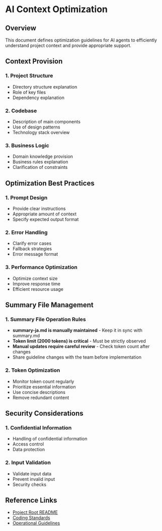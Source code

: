 # AI Context Optimization

## Overview

This document defines optimization guidelines for AI agents to efficiently understand project context
and provide appropriate support.

## Context Provision

### 1. Project Structure

- Directory structure explanation
- Role of key files
- Dependency explanation

### 2. Codebase

- Description of main components
- Use of design patterns
- Technology stack overview

### 3. Business Logic

- Domain knowledge provision
- Business rules explanation
- Clarification of constraints

## Optimization Best Practices

### 1. Prompt Design

- Provide clear instructions
- Appropriate amount of context
- Specify expected output format

### 2. Error Handling

- Clarify error cases
- Fallback strategies
- Error message format

### 3. Performance Optimization

- Optimize context size
- Improve response time
- Efficient resource usage

## Summary File Management

### 1. Summary File Operation Rules

- **summary-ja.md is manually maintained** - Keep it in sync with summary.md
- **Token limit (2000 tokens) is critical** - Must be strictly observed
- **Manual updates require careful review** - Check token count after changes
- Share guideline changes with the team before implementation

### 2. Token Optimization

- Monitor token count regularly
- Prioritize essential information
- Use concise descriptions
- Remove redundant content

## Security Considerations

### 1. Confidential Information

- Handling of confidential information
- Access control
- Data protection

### 2. Input Validation

- Validate input data
- Prevent invalid input
- Security checks

## Reference Links

- [Project Root README](../../README.md)
- [Coding Standards](../../docs/standards/coding-standards.md)
- [Operational Guidelines](../../docs/ops/operational-guidelines.md)
